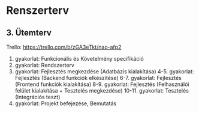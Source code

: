 # Renszerterv

## 3. Ütemterv

Trello: https://trello.com/b/zGA3eTkt/nao-afp2

1. gyakorlat: Funkcionális és Követelmény specifikáció
2. gyakorlat: Rendszerterv
3. gyakorlat: Fejlesztés megkezdése (Adatbázis kialakítása)
4-5. gyakorlat: Fejlesztés (Backend funkciók elkészítése)
6-7. gyakorlat: Fejlesztés (Frontend funkciók kialakítása)
8-9. gyakorlat: Fejlesztés (Felhasználói felület kialakítása + Tesztelés megkezdése)
10-11. gyakorlat: Tesztelés (Integrációs teszt)
12. gyakorlat: Projekt befejezése, Bemutatás

